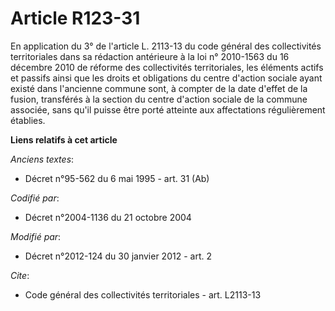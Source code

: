 # Article R123-31

En application du 3° de l'article L. 2113-13 du code général des collectivités territoriales dans sa rédaction antérieure à
la loi n° 2010-1563 du 16 décembre 2010 de réforme des collectivités territoriales, les éléments actifs et passifs ainsi que
les droits et obligations du centre d'action sociale ayant existé dans l'ancienne commune sont, à compter de la date d'effet
de la fusion, transférés à la section du centre d'action sociale de la commune associée, sans qu'il puisse être porté
atteinte aux affectations régulièrement établies.

**Liens relatifs à cet article**

_Anciens textes_:

  - Décret n°95-562 du 6 mai 1995 - art. 31 (Ab)

_Codifié par_:

  - Décret n°2004-1136 du 21 octobre 2004

_Modifié par_:

  - Décret n°2012-124 du 30 janvier 2012 - art. 2

_Cite_:

  - Code général des collectivités territoriales - art. L2113-13
